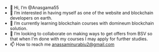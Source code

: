 - 👋 Hi, I’m @Anasgama55
- 👀 I’m interested in having myself as one of the website and blockchain developers on earth. 
- 🌱 I’m currently learning blockchain courses with domineum blockchain solution.
- 💞️ I’m looking to collaborate on making ways to get offers from BSV so that when I'm done with my courses I may apply for further studies. 
- 📫 How to reach me anassaminurabiu2@gmail.com 

<!---
Anasgama55/Anasgama55 is a ✨ special ✨ repository because its `README.md` (this file) appears on your GitHub profile.
You can click the Preview link to take a look at your changes.
--->
